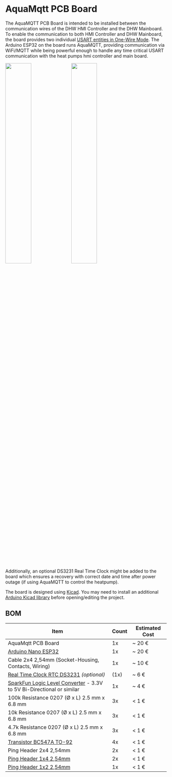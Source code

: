 # AquaMqtt PCB Board

The AquaMQTT PCB Board is intended to be installed between the communication wires of the DHW HMI Controller and the DHW
Mainboard. To enable the communication to both HMI Controller and DHW Mainboard, the board provides two
individual [USART entities in One-Wire Mode](https://ww1.microchip.com/downloads/en/AppNotes/USART-in-One-Wire-Mode-ApplicationNote-DS00002658.pdf).
The Arduino ESP32 on the board runs AquaMQTT, providing communication via WiFi/MQTT while being powerful enough to
handle any time critical USART communication with the heat pumps hmi controller and main board.

<img src="../../media/board_front.png?raw=true" width=40% height=40%>

<img src="../../media/board_back.png?raw=true" width=40% height=40%>

Additionally, an optional DS3231 Real Time Clock might be added to the board which ensures a recovery with correct date
and time after power outage (if using AquaMQTT to control the heatpump).

The board is designed using [Kicad](https://www.kicad.org/). You may need to install an
additional [Arduino Kicad library](https://github.com/Alarm-Siren/arduino-kicad-library) before opening/editing the
project.

## BOM

| Item                                                                                                                                                             | Count | Estimated Cost |
|------------------------------------------------------------------------------------------------------------------------------------------------------------------|-------|----------------|
| AquaMqtt PCB Board                                                                                                                                               | 1x    | ~ 20 €         |
| [Arduino Nano ESP32](https://docs.arduino.cc/hardware/nano-esp32)                                                                                                | 1x    | ~ 20 €         |
| Cable 2x4 2,54mm (Socket-Housing, Contacts, Wiring)                                                                                                              | 1x    | ~ 10 €         |
| [Real Time Clock RTC DS3231](https://www.az-delivery.de/products/ds3231-real-time-clock) *(optional)*                                                            | (1x)  | ~ 6 €          |
| [SparkFun Logic Level Converter](https://eckstein-shop.de/SparkFunLogicLevelConverter-Bi-DirectionaShifterPegelwandlerEN) - 3.3V to 5V Bi-Directional or similar | 1x    | ~ 4 €          |
| 100k Resistance 0207 (Ø x L) 2.5 mm x 6.8 mm                                                                                                                     | 3x    | < 1 €          |
| 10k Resistance 0207 (Ø x L) 2.5 mm x 6.8 mm                                                                                                                      | 3x    | < 1 €          |
| 4.7k Resistance 0207 (Ø x L) 2.5 mm x 6.8 mm                                                                                                                     | 3x    | < 1 €          |
| [Transistor BC547A TO-92](https://www.conrad.de/de/p/tru-components-transistor-bjt-diskret-tc-bc547a-to-92-anzahl-kanaele-1-npn-1581825.html)                    | 4x    | < 1 €          |
| Ping Header 2x4 2,54mm                                                                                                                                           | 2x    | < 1 €          |
| [Ping Header 1x4 2,54mm](https://www.conrad.de/de/p/mpe-garry-stiftleiste-standard-anzahl-reihen-1-polzahl-je-reihe-4-087-1-004-0-s-xs0-1260-1-st-733940.html)   | 2x    | < 1 €          |
| [Ping Header 1x2 2,54mm](https://www.conrad.de/de/p/mpe-garry-stiftleiste-standard-anzahl-reihen-1-polzahl-je-reihe-2-087-1-002-0-s-xs0-1260-1-st-733900.html)   | 1x    | < 1 €          |



